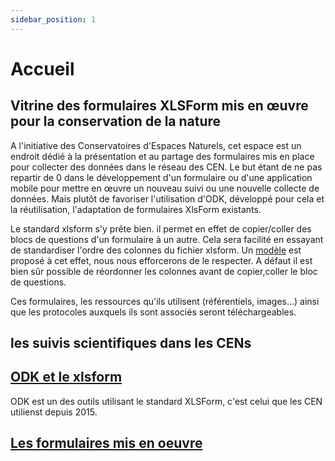 ```yaml
---
sidebar_position: 1
---
```


# Accueil

## Vitrine des formulaires XLSForm mis en œuvre pour la conservation de la nature

A l'initiative des Conservatoires d'Espaces Naturels, cet espace est un endroit dédié à la présentation et au partage des formulaires mis en place pour collecter des données dans le réseau des CEN.
Le but étant de ne pas repartir de 0 dans le développement d'un formulaire ou d'une application mobile pour mettre en œuvre un nouveau suivi ou une nouvelle collecte de données.
Mais plutôt de favoriser l'utilisation d'ODK, développé pour cela et la réutilisation, l'adaptation de formulaires XlsForm existants.

Le standard xlsform s'y prête bien. il permet en effet de copier/coller des blocs de questions d'un formulaire à un autre. Cela sera facilité en essayant de standardiser l'ordre des colonnes du fichier xlsform. Un [modèle](template_xlsform.xlsx) est proposé à cet effet, nous nous efforcerons de le respecter. A défaut il est bien sûr possible de réordonner les colonnes avant de copier,coller le bloc de questions.

Ces formulaires, les ressources qu'ils utilisent (référentiels, images...) ainsi que les protocoles auxquels ils sont associés seront téléchargeables.

## les suivis scientifiques dans les CENs

## [ODK et le xlsform](./odk.md)
ODK est un des outils utilisant le standard XLSForm, c'est celui que les CEN utilienst depuis 2015.

## [Les formulaires mis en oeuvre](./category/les-formulaires)
